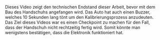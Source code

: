Dieses Video zeigt den technischen Endstand dieser Arbeit, bevor mit dem Bau des Handschuhs angefangen wird. Das Auto hat auch einen Buzzer, welches 10 Sekunden lang tönt um den Kalibrierungsprozess anzudeuten. Das Ziel dieses Videos war es einen Checkpoint zu machen für den Fall, dass der Handschuh nicht rechtzeitig fertig wird. Somit könnte man wenigstens bestätigen, dass die Elektronik funktioniert hat.
